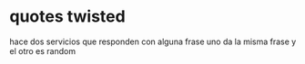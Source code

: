 # quotes twisted

hace dos servicios que responden con alguna frase uno da la misma frase y el otro es random

